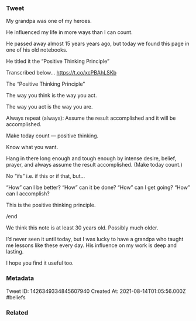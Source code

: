 ### Tweet
My grandpa was one of my heroes. 

He influenced my life in more ways than I can count.

He passed away almost 15 years years ago, but today we found this page in one of his old notebooks.

He titled it the “Positive Thinking Principle”

Transcribed below… https://t.co/xcPBAhLSKb

The “Positive Thinking Principle”

The way you think is the way you act. 

The way you act is the way you are.

Always repeat (always): Assume the result accomplished and it will be accomplished.

Make today count — positive thinking.

Know what you want.

Hang in there long enough and tough enough by intense desire, belief, prayer, and always assume the result accomplished. (Make today count.)

No “ifs”   i.e. if this or if that, but…

“How” can I be better?
“How” can it be done? 
“How” can I get going?
“How” can I accomplish?

This is the positive thinking principle.

/end

We think this note is at least 30 years old. Possibly much older. 

I’d never seen it until today, but I was lucky to have a grandpa who taught me lessons like these every day. His influence on my work is deep and lasting.

I hope you find it useful too.

### Metadata
Tweet ID: 1426349334845607940
Created At: 2021-08-14T01:05:56.000Z
#beliefs 

### Related

